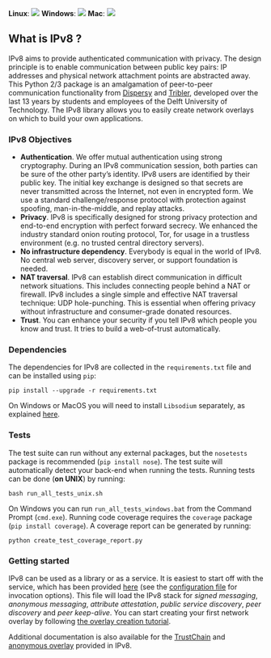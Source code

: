 **Linux**: [![](http://jenkins-ci.tribler.org/job/ipv8/job/test_ipv8_linux/badge/icon)](http://jenkins-ci.tribler.org/job/ipv8/job/test_ipv8_linux/) **Windows**: [![](http://jenkins-ci.tribler.org/job/ipv8/job/test_ipv8_windows/badge/icon)](http://jenkins-ci.tribler.org/job/ipv8/job/test_ipv8_windows/) **Mac**: [![](http://jenkins-ci.tribler.org/job/ipv8/job/test_ipv8_mac/badge/icon)](http://jenkins-ci.tribler.org/job/ipv8/job/test_ipv8_mac/)

## What is IPv8 ?

IPv8 aims to provide authenticated communication with privacy.
The design principle is to enable communication between public key pairs: IP addresses and physical network attachment points are abstracted away.
This Python 2/3 package is an amalgamation of peer-to-peer communication functionality from [Dispersy](https://github.com/Tribler/dispersy) and [Tribler](https://github.com/Tribler/tribler), developed over the last 13 years by students and employees of the Delft University of Technology.
The IPv8 library allows you to easily create network overlays on which to build your own applications.

### IPv8 Objectives

- **Authentication**. We offer mutual authentication using strong cryptography. During an IPv8 communication session, both parties can be sure of the other party’s identity. IPv8 users are identified by their public key. The initial key exchange is designed so that secrets are never transmitted across the Internet, not even in encrypted form. We use a standard challenge/response protocol with protection against spoofing, man-in-the-middle, and replay attacks.
- **Privacy**. IPv8 is specifically designed for strong privacy protection and end-to-end encryption with perfect forward secrecy. We enhanced the industry standard onion routing protocol, Tor, for usage in a trustless environment (e.g. no trusted central directory servers).
- **No infrastructure dependency**. Everybody is equal in the world of IPv8. No central web server, discovery server, or support foundation is needed.
- **NAT traversal**. IPv8 can establish direct communication in difficult network situations. This includes connecting people behind a NAT or firewall.   IPv8 includes a single simple and effective NAT traversal technique: UDP hole-punching. This is essential when offering privacy without infrastructure and consumer-grade donated resources.
- **Trust**. You can enhance your security if you tell IPv8 which people you know and trust. It tries to build a web-of-trust automatically.

### Dependencies
The dependencies for IPv8 are collected in the `requirements.txt` file and can be installed using `pip`:

```
pip install --upgrade -r requirements.txt
```

On Windows or MacOS you will need to install `Libsodium` separately, as explained [here](https://github.com/Tribler/py-ipv8/blob/master/doc/preliminaries/install_libsodium.rst). 

### Tests
The test suite can run without any external packages, but the `nosetests` package is recommended (`pip install nose`).
The test suite will automatically detect your back-end when running the tests.
Running tests can be done (**on UNIX**) by running:

```
bash run_all_tests_unix.sh
```

On Windows you can run `run_all_tests_windows.bat` from the Command Prompt (`cmd.exe`).
Running code coverage requires the `coverage` package (`pip install coverage`).
A coverage report can be generated by running:

```
python create_test_coverage_report.py
```

### Getting started
IPv8 can be used as a library or as a service. It is easiest to start off with the service, which has been provided [here](https://github.com/Tribler/py-ipv8/blob/master/ipv8_service.py) (see the [configuration file](https://github.com/Tribler/py-ipv8/blob/master/ipv8/configuration.py) for invocation options).
This file will load the IPv8 stack for *signed messaging*, *anonymous messaging*, *attribute attestation*, *public service discovery*, *peer discovery* and *peer keep-alive*.
You can start creating your first network overlay by following [the overlay creation tutorial](https://github.com/Tribler/py-ipv8/blob/master/doc/basics/overlay_tutorial.rst).

Additional documentation is also available for the [TrustChain](https://github.com/Tribler/py-ipv8/blob/master/doc/further-reading/trustchain.rst) and [anonymous overlay](https://github.com/Tribler/py-ipv8/blob/master/doc/further-reading/anonymization.rst) provided in IPv8.

